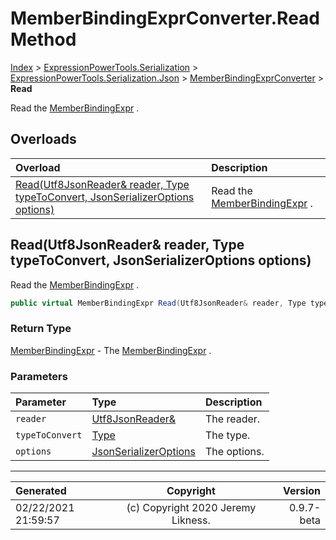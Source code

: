 ﻿# MemberBindingExprConverter.Read Method

[Index](../index.md) > [ExpressionPowerTools.Serialization](ExpressionPowerTools.Serialization.a.md) > [ExpressionPowerTools.Serialization.Json](ExpressionPowerTools.Serialization.Json.n.md) > [MemberBindingExprConverter](ExpressionPowerTools.Serialization.Json.MemberBindingExprConverter.cs.md) > **Read**

Read the [MemberBindingExpr](ExpressionPowerTools.Serialization.Serializers.MemberBindingExpr.cs.md) .

## Overloads

| Overload | Description |
| :-- | :-- |
| [Read(Utf8JsonReader& reader, Type typeToConvert, JsonSerializerOptions options)](#readutf8jsonreader&-reader-type-typetoconvert-jsonserializeroptions-options) | Read the [MemberBindingExpr](ExpressionPowerTools.Serialization.Serializers.MemberBindingExpr.cs.md) . |
## Read(Utf8JsonReader& reader, Type typeToConvert, JsonSerializerOptions options)

Read the [MemberBindingExpr](ExpressionPowerTools.Serialization.Serializers.MemberBindingExpr.cs.md) .

```csharp
public virtual MemberBindingExpr Read(Utf8JsonReader& reader, Type typeToConvert, JsonSerializerOptions options)
```

### Return Type

 [MemberBindingExpr](ExpressionPowerTools.Serialization.Serializers.MemberBindingExpr.cs.md)  - The [MemberBindingExpr](ExpressionPowerTools.Serialization.Serializers.MemberBindingExpr.cs.md) .

### Parameters

| Parameter | Type | Description |
| :-- | :-- | :-- |
| `reader` | [Utf8JsonReader&](https://docs.microsoft.com/dotnet/api/system.text.json.utf8jsonreader&) | The reader. |
| `typeToConvert` | [Type](https://docs.microsoft.com/dotnet/api/system.type) | The type. |
| `options` | [JsonSerializerOptions](https://docs.microsoft.com/dotnet/api/system.text.json.jsonserializeroptions) | The options. |



---

| Generated | Copyright | Version |
| :-- | :-: | --: |
| 02/22/2021 21:59:57 | (c) Copyright 2020 Jeremy Likness. | 0.9.7-beta |
